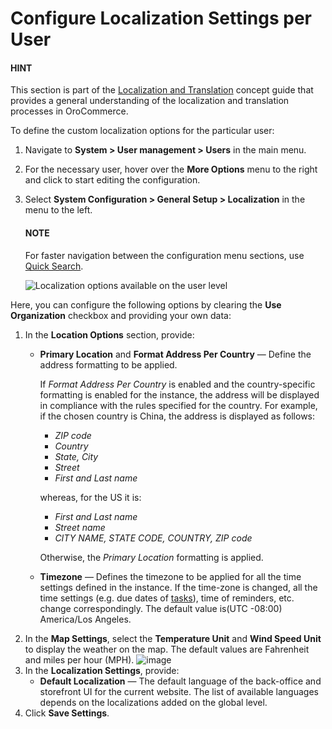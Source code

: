<a id="config-guide-localization-user-localization"></a>

<a id="doc-my-user-configuration-localization"></a>

# Configure Localization Settings per User

#### HINT
This section is part of the [Localization and Translation](../../../../../concept-guides/administration/localization/index.md#concept-guide-localization-translation) concept guide that provides a general understanding of the localization and translation processes in OroCommerce.

To define the custom localization options for the particular user:

1. Navigate to **System > User management > Users** in the main menu.
2. For the necessary user, hover over the <i class="fa fa-ellipsis-h fa-lg" aria-hidden="true"></i> **More Options** menu to the right and click <i class="fas fa-cog" aria-hidden="true"></i> to start editing the configuration.
3. Select **System Configuration > General Setup > Localization** in the menu to the left.

   #### NOTE
   For faster navigation between the configuration menu sections, use [Quick Search](../../../configuration/quick-search.md#user-guide-system-configuration-quick-search).

   ![Localization options available on the user level](user/img/system/user_management/localization_configuration_user.png)

Here, you can configure the following options by clearing the **Use Organization** checkbox and providing your own data:

1. In the **Location Options** section, provide:
   * **Primary Location** and **Format Address Per Country** — Define the address formatting to be applied.

     If *Format Address Per Country* is enabled and the country-specific formatting is enabled for the instance, the address will be displayed in compliance with the rules specified for the country.
     For example, if the chosen country is China, the address is displayed as follows:
     * *ZIP code*
     * *Country*
     * *State, City*
     * *Street*
     * *First and Last name*

     whereas, for the US it is:
     * *First and Last name*
     * *Street name*
     * *CITY NAME, STATE CODE, COUNTRY, ZIP code*

     Otherwise, the *Primary Location* formatting is applied.
   * **Timezone** — Defines the timezone to be applied for all the time settings defined in the instance. If the time-zone is changed, all the time settings (e.g. due dates of [tasks](../../../../activities/tasks/index.md#doc-activities-tasks)), time of reminders, etc. change correspondingly. The default value is(UTC -08:00) America/Los Angeles.
2. In the **Map Settings**, select the **Temperature Unit** and **Wind Speed Unit** to display the weather on the map. The default values are Fahrenheit and miles per hour (MPH).
   ![image](user/img/system/config_system/localization_map.png)
3. In the **Localization Settings**, provide:
   * **Default Localization** — The default language of the back-office and storefront UI for the current website. The list of available languages depends on the localizations added on the global level.
4. Click **Save Settings**.

<!-- fa-bars = fa-navicon -->
<!-- Ic Tiles is used as Set As Default in saved views, and as tiles in display layout options -->
<!-- IcPencil refers to Rename in Commerce and Inline Editing in CRM -->
<!-- Check mark in the square. -->
<!-- SortDesc is also used as drop-down arrow -->
<!-- A -->
<!-- B -->
<!-- C -->
<!-- D -->
<!-- E -->
<!-- F -->
<!-- G -->
<!-- H -->
<!-- I -->
<!-- L -->
<!-- M -->
<!-- P -->
<!-- R -->
<!-- S -->
<!-- T -->
<!-- U -->
<!-- Z -->
